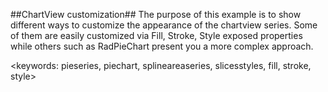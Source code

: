 ##ChartView customization##
The purpose of this example is to show different ways to customize the appearance of the chartview series. Some of them are easily customized via Fill, Stroke, Style exposed properties while others such as RadPieChart present you a more complex approach.

<keywords: pieseries, piechart, splineareaseries, slicesstyles, fill, stroke, style>
